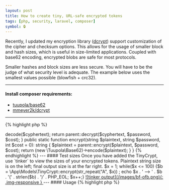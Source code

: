 ```yaml
---
layout: post
title: How to create tiny, URL-safe encrypted tokens
tags: [php, security, laravel, composer]
symbol: 🔒
---
```


Recently, I updated my encryption library (<a href="https://github.com/mmeyer2k/dcrypt">dcrypt</a>) support customization of the cipher and checksum options.
This allows for the usage of smaller block and hash sizes, which is useful in size-limited applications.
Coupled with base62 encoding, encrypted blobs are safe for most protocols.

Smaller hashes and block sizes are less secure. You will have to be the judge of what security level is adequate. 
The example below uses the smallest values possible (blowfish + crc32).

---

#### Install composer requirements:
<ul>
<li>
<a href="https://github.com/tuupola/base62">tuupola/base62</a>
</li>
<li>
<a href="https://github.com/mmeyer2k/dcrypt">mmeyer2k/dcrypt</a>
</li>
</ul>

---

{% highlight php %}
<?php

namespace App\Models;

class TinyCrypt extends \Dcrypt\AesCbc
{

    const CIPHER = 'bf-ofb';

    const CHKSUM = 'crc32';

    public static function decrypt(string $cyphertext, string $password, int $cost = 0): string
    {
        $cyphertext = (new \Tuupola\Base62)->decode($cyphertext);

        return parent::decrypt($cyphertext, $password, $cost);
    }

    public static function encrypt(string $plaintext, string $password, int $cost = 0): string
    {
        $plaintext = parent::encrypt($plaintext, $password, $cost);

        return (new \Tuupola\Base62)->encode($plaintext);
    }
}
{% endhighlight %}

---

#### Test sizes
Once you have added the TinyCrypt, use `tinker` to view the sizes of your encrypted tokens. 
Plaintext string size is on the left; final output size is at the far right.

    $x = 1; while($x <= 100) {$b = \App\Models\TinyCrypt::encrypt(str_repeat("A", $x)) ; echo $x . ' --> ' . $b . '(' . strlen($b) . ')' . PHP_EOL; $x++;}

<a href="/images/bf-ofb.png" target="_blank">
![tinker output](/images/bf-ofb.png){: .img-responsive }
</a>

---

#### Usage
{% highlight php %}

<?php

use App\Models\TinyCrypt;

$token = TinyCrypt::encrypt('secret', 'password');

# you can now use this token in a url, for example
# https://example.com/something/$token

$secret = TinyCrypt::decrypt($token, 'password');

{% endhighlight %}

---